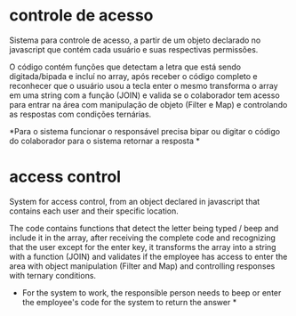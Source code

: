 # controle de acesso
Sistema para controle de acesso, a partir de um objeto declarado no javascript que contém cada usuário e suas respectivas permissões.

O código contém funções que detectam a letra que está sendo digitada/bipada e incluí no array, após receber o código completo e reconhecer que o usuário usou a tecla enter o mesmo transforma o array em uma string com a função (JOIN) e valida se o colaborador tem acesso para entrar na área com manipulação de objeto (Filter e Map) e controlando as respostas com condições ternárias.

*Para o sistema funcionar o responsável precisa bipar ou digitar o código do colaborador para o sistema retornar a resposta *

# access control
System for access control, from an object declared in javascript that contains each user and their specific location.

The code contains functions that detect the letter being typed / beep and include it in the array, after receiving the complete code and recognizing that the user except for the enter key, it transforms the array into a string with a function (JOIN) and validates if the employee has access to enter the area with object manipulation (Filter and Map) and controlling responses with ternary conditions.

* For the system to work, the responsible person needs to beep or enter the employee's code for the system to return the answer *
